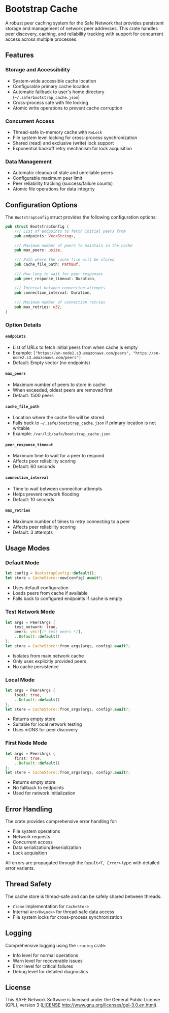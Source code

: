# Bootstrap Cache

A robust peer caching system for the Safe Network that provides persistent storage and management of network peer addresses. This crate handles peer discovery, caching, and reliability tracking with support for concurrent access across multiple processes.

## Features

### Storage and Accessibility
- System-wide accessible cache location
- Configurable primary cache location
- Automatic fallback to user's home directory (`~/.safe/bootstrap_cache.json`)
- Cross-process safe with file locking
- Atomic write operations to prevent cache corruption

### Concurrent Access
- Thread-safe in-memory cache with `RwLock`
- File system level locking for cross-process synchronization
- Shared (read) and exclusive (write) lock support
- Exponential backoff retry mechanism for lock acquisition

### Data Management
- Automatic cleanup of stale and unreliable peers
- Configurable maximum peer limit
- Peer reliability tracking (success/failure counts)
- Atomic file operations for data integrity

## Configuration Options

The `BootstrapConfig` struct provides the following configuration options:

```rust
pub struct BootstrapConfig {
    /// List of endpoints to fetch initial peers from
    pub endpoints: Vec<String>,
    
    /// Maximum number of peers to maintain in the cache
    pub max_peers: usize,
    
    /// Path where the cache file will be stored
    pub cache_file_path: PathBuf,
    
    /// How long to wait for peer responses
    pub peer_response_timeout: Duration,
    
    /// Interval between connection attempts
    pub connection_interval: Duration,
    
    /// Maximum number of connection retries
    pub max_retries: u32,
}
```

### Option Details

#### `endpoints`
- List of URLs to fetch initial peers from when cache is empty
- Example: `["https://sn-node1.s3.amazonaws.com/peers", "https://sn-node2.s3.amazonaws.com/peers"]`
- Default: Empty vector (no endpoints)

#### `max_peers`
- Maximum number of peers to store in cache
- When exceeded, oldest peers are removed first
- Default: 1500 peers

#### `cache_file_path`
- Location where the cache file will be stored
- Falls back to `~/.safe/bootstrap_cache.json` if primary location is not writable
- Example: `/var/lib/safe/bootstrap_cache.json`

#### `peer_response_timeout`
- Maximum time to wait for a peer to respond
- Affects peer reliability scoring
- Default: 60 seconds

#### `connection_interval`
- Time to wait between connection attempts
- Helps prevent network flooding
- Default: 10 seconds

#### `max_retries`
- Maximum number of times to retry connecting to a peer
- Affects peer reliability scoring
- Default: 3 attempts

## Usage Modes

### Default Mode
```rust
let config = BootstrapConfig::default();
let store = CacheStore::new(config).await?;
```
- Uses default configuration
- Loads peers from cache if available
- Falls back to configured endpoints if cache is empty

### Test Network Mode
```rust
let args = PeersArgs {
    test_network: true,
    peers: vec![/* test peers */],
    ..Default::default()
};
let store = CacheStore::from_args(args, config).await?;
```
- Isolates from main network cache
- Only uses explicitly provided peers
- No cache persistence

### Local Mode
```rust
let args = PeersArgs {
    local: true,
    ..Default::default()
};
let store = CacheStore::from_args(args, config).await?;
```
- Returns empty store
- Suitable for local network testing
- Uses mDNS for peer discovery

### First Node Mode
```rust
let args = PeersArgs {
    first: true,
    ..Default::default()
};
let store = CacheStore::from_args(args, config).await?;
```
- Returns empty store
- No fallback to endpoints
- Used for network initialization

## Error Handling

The crate provides comprehensive error handling for:
- File system operations
- Network requests
- Concurrent access
- Data serialization/deserialization
- Lock acquisition

All errors are propagated through the `Result<T, Error>` type with detailed error variants.

## Thread Safety

The cache store is thread-safe and can be safely shared between threads:
- `Clone` implementation for `CacheStore`
- Internal `Arc<RwLock>` for thread-safe data access
- File system locks for cross-process synchronization

## Logging

Comprehensive logging using the `tracing` crate:
- Info level for normal operations
- Warn level for recoverable issues
- Error level for critical failures
- Debug level for detailed diagnostics

## License

This SAFE Network Software is licensed under the General Public License (GPL), version 3 ([LICENSE](LICENSE) http://www.gnu.org/licenses/gpl-3.0.en.html).
